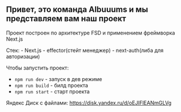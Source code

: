 ## Привет, это команда Albuuums и мы представляем вам наш проект

Проект построен по архитектуре FSD и применением фреймворка Next.js

Стек: - Next.js - effector(стейт менеджер) - next-auth(либа для авторизации)

Чтобы запустить проект:

- `npm run dev` - запуск в дев режиме
- `npm run build` - билд проекта
- `npm run start` - старт проекта

Яндекс Диск с файлами: https://disk.yandex.ru/d/oEJIFlEANmGLVg
